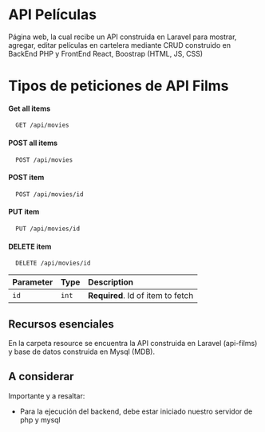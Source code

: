 
# API Películas
Página web, la cual recibe un API construida en Laravel para mostrar, agregar, editar películas en cartelera mediante CRUD construido en BackEnd PHP y FrontEnd React, Boostrap (HTML, JS, CSS)

# Tipos de peticiones de API Films
#### Get all items

```http
  GET /api/movies
```
#### POST all items

```http
  POST /api/movies
```
#### POST item

```http
  POST /api/movies/id
```
#### PUT item

```http
  PUT /api/movies/id
```

#### DELETE item

```http
  DELETE /api/movies/id
```

| Parameter | Type     | Description                       |
| :-------- | :------- | :-------------------------------- |
| `id`      | `int` | **Required**. Id of item to fetch |



## Recursos esenciales

En la carpeta resource se encuentra la API construida en Laravel (api-films) y base de datos construida en Mysql (MDB).

## A considerar
Importante y a resaltar: 
- Para la ejecución del backend, debe estar iniciado nuestro servidor de php y mysql


